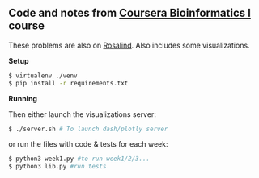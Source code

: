 ## Code and notes from [Coursera Bioinformatics I](https://www.coursera.org/learn/dna-analysis/home) course

These problems are also on [Rosalind](https://rosalind.info/problems/locations/). Also includes some visualizations.

**Setup**
```bash
$ virtualenv ./venv
$ pip install -r requirements.txt
```

**Running**

Then either launch the visualizations server:
```bash
$ ./server.sh # To launch dash/plotly server
```

or run the files with code & tests for each week:

```bash
$ python3 week1.py #to run week1/2/3...
$ python3 lib.py #run tests
```

